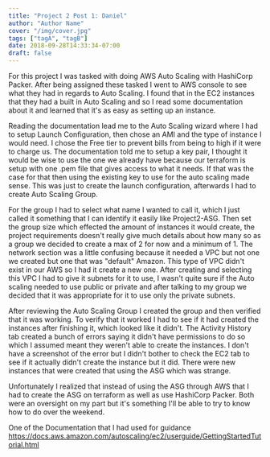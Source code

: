 ```yaml
---
title: "Project 2 Post 1: Daniel"
author: "Author Name"
cover: "/img/cover.jpg"
tags: ["tagA", "tagB"]
date: 2018-09-28T14:33:34-07:00
draft: false
---
```


For this project I was tasked with doing AWS Auto Scaling with HashiCorp Packer. After being assigned these tasked I went to AWS console to see what they had in regards to Auto Scaling. I found that in the EC2 instances that they had a built in Auto Scaling and so I read some documentation about it and learned that it's as easy as setting up an instance. 

Reading the documentation lead me to the Auto Scaling wizard where I had to setup Launch Configuration, then chose an AMI and the type of instance I would need. I chose the Free tier to prevent bills from being to high if it were to charge us. The documentation told me to setup a key pair, I thought it would be wise to use the one we already have because our terraform is setup with one .pem file that gives access to what it needs. If that was the case for that then using the existing key to use for the auto scaling made sense. This was just to create the launch configuration, afterwards I had to create Auto Scaling Group. 

For the group I had to select what name I wanted to call it, which I just called it something that I can identify it easily like Project2-ASG. Then set the group size which effected the amount of instances it would create, the project requirements doesn't really give much details about how many so as a group we decided to create a max of 2 for now and a minimum of 1. The network section was a little confusing because it needed a VPC but not one we created but one that was "default" Amazon. This type of VPC didn't exist in our AWS so I had it create a new one. After creating and selecting this VPC I had to give it subnets for it to use, I wasn't quite sure if the Auto scaling needed to use public or private and after talking to my group we decided that it was appropriate for it to use only the private subnets. 

After reviewing the Auto Scaling Group I created the group and then verified that it was working. To verify that it worked I had to see if it had created the instances after finishing it, which looked like it didn't. The Activity History tab created a bunch of errors saying it didn't have permissions to do so which I assumed meant they weren't able to create the instances. I don't have a screenshot of the error but I didn't bother to check the EC2 tab to see if it actually didn't create the instance but it did. There were new instances that were created that using the ASG which was strange. 

Unfortunately I realized that instead of using the ASG through AWS that I had to create the ASG on terraform as well as use HashiCorp Packer. Both were an oversight on my part but it's something I'll be able to try to know how to do over the weekend.

One of the Documentation that I had used for guidance
  https://docs.aws.amazon.com/autoscaling/ec2/userguide/GettingStartedTutorial.html
